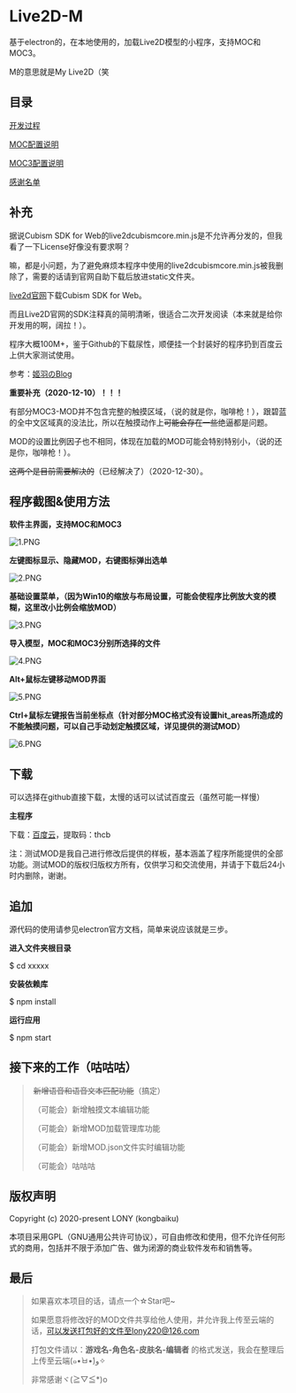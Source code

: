 # Live2D-M

基于electron的，在本地使用的，加载Live2D模型的小程序，支持MOC和MOC3。

M的意思就是My Live2D（笑

## 目录

[开发过程](https://github.com/kongbaiku/Live2D-M/wiki/%E5%BC%80%E5%8F%91%E8%BF%87%E7%A8%8B)

[MOC配置说明](https://github.com/kongbaiku/Live2D-M/wiki/%E6%84%9F%E8%B0%A2%E5%90%8D%E5%8D%95)

[MOC3配置说明](https://github.com/kongbaiku/Live2D-M/wiki/%E6%84%9F%E8%B0%A2%E5%90%8D%E5%8D%95)

[感谢名单](https://github.com/kongbaiku/Live2D-M/wiki/%E6%84%9F%E8%B0%A2%E5%90%8D%E5%8D%95)


## 补充

据说Cubism SDK for Web的live2dcubismcore.min.js是不允许再分发的，但我看了一下License好像没有要求啊？

嘛，都是小问题，为了避免麻烦本程序中使用的live2dcubismcore.min.js被我删除了，需要的话请到官网自助下载后放进static文件夹。

[live2d官网](https://live2d.github.io)下载Cubism SDK for Web。

而且Live2D官网的SDK注释真的简明清晰，很适合二次开发阅读（本来就是给你开发用的啊，阔拉！）。

程序大概100M+，鉴于Github的下载尿性，顺便挂一个封装好的程序扔到百度云上供大家测试使用。

参考：[姬羽のBlog](https://himehane.club/live2d_on_website/)

**重要补充（2020-12-10）！！！**

有部分MOC3-MOD并不包含完整的触摸区域，（说的就是你，咖啡枪！），跟碧蓝的全中文区域真的没法比，所以在触摸动作上~~可能会存在一些~~绝逼都是问题。

MOD的设置比例因子也不相同，体现在加载的MOD可能会特别特别小，（说的还是你，咖啡枪！）。

~~这两个是目前需要解决的~~（已经解决了）（2020-12-30）。

## 程序截图&使用方法
**软件主界面，支持MOC和MOC3**

![1.PNG](https://github.com/kongbaiku/Live2D-M/blob/main/README/1.png)
  
  
**左键图标显示、隐藏MOD，右键图标弹出选单**

![2.PNG](https://github.com/kongbaiku/Live2D-M/blob/main/README/2.png)
  
  
**基础设置菜单，（因为Win10的缩放与布局设置，可能会使程序比例放大变的模糊，这里改小比例会缩放MOD）**

![3.PNG](https://github.com/kongbaiku/Live2D-M/blob/main/README/3.png)
  
  
**导入模型，MOC和MOC3分别所选择的文件**

![4.PNG](https://github.com/kongbaiku/Live2D-M/blob/main/README/4.png)
  
  
**Alt+鼠标左键移动MOD界面**

![5.PNG](https://github.com/kongbaiku/Live2D-M/blob/main/README/5.png)
  
  
**Ctrl+鼠标左键报告当前坐标点（针对部分MOC格式没有设置hit_areas所造成的不能触摸问题，可以自己手动划定触摸区域，详见提供的测试MOD）**

![6.PNG](https://github.com/kongbaiku/Live2D-M/blob/main/README/6.png)


## 下载

可以选择在github直接下载，太慢的话可以试试百度云（虽然可能一样慢）

**主程序**

下载：[百度云](https://pan.baidu.com/s/1HTHpJhDVWA2A7e7uVdtlSA)，提取码：thcb

注：测试MOD是我自己进行修改后提供的样板，基本涵盖了程序所能提供的全部功能。测试MOD的版权归版权方所有，仅供学习和交流使用，并请于下载后24小时内删除，谢谢。


## 追加

源代码的使用请参见electron官方文档，简单来说应该就是三步。

**进入文件夹根目录**

$ cd xxxxx

**安装依赖库**

$ npm install

**运行应用**

$ npm start


## 接下来的工作（咕咕咕）

>  ​	~~新增语音和语音文本匹配功能~~（搞定）
>  
>  ​	（可能会）新增触摸文本编辑功能
>  
>  ​	（可能会）新增MOD加载管理库功能
>  
>  ​	（可能会）新增MOD.json文件实时编辑功能
>  
>  ​	（可能会）咕咕咕


## 版权声明

Copyright (c) 2020-present LONY (kongbaiku)

本项目采用GPL（GNU通用公共许可协议），可自由修改和使用，但不允许任何形式的商用，包括并不限于添加广告、做为闭源的商业软件发布和销售等。


## 最后

>  如果喜欢本项目的话，请点一个☆Star吧~
>
>  如果愿意将修改好的MOD文件共享给他人使用，并允许我上传至云端的话，可以发送打包好的文件至lony220@126.com
>
>  打包文件请以：**游戏名-角色名-皮肤名-编辑者** 的格式发送，我会在整理后上传至云端(๑•̀ㅂ•́)و✧
>
>  非常感谢ヾ(≧▽≦*)o
